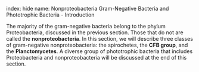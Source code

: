 index: hide
name: Nonproteobacteria Gram-Negative Bacteria and Phototrophic Bacteria - Introduction

The majority of the gram-negative bacteria belong to the phylum Proteobacteria, discussed in the previous section. Those that do not are called the  **nonproteobacteria**. In this section, we will describe three classes of gram-negative nonproteobacteria: the spirochetes, the  **CFB group**, and the  **Planctomycetes**. A diverse group of phototrophic bacteria that includes Proteobacteria and nonproteobacteria will be discussed at the end of this section.
